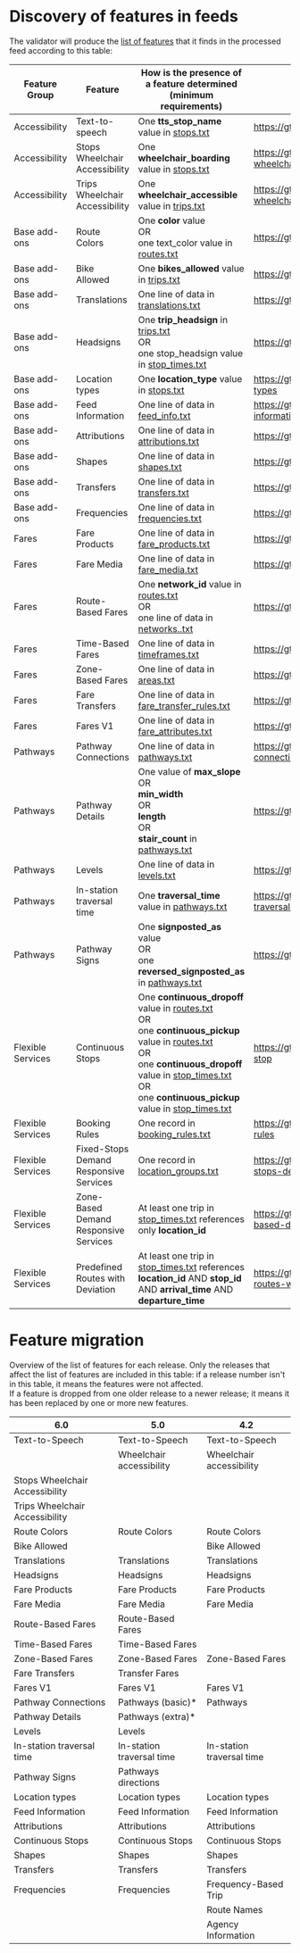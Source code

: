 # Discovery of features in feeds

The validator will produce the [list of features](https://gtfs.org/getting_started/features/overview/) that it finds in the processed feed according to this table:

| Feature Group              | Feature                   | How is the presence of a feature determined (minimum requirements)  |   Documentation Link                                                                                                                                                                                                                                                                                                                                                                            |
|--------------------------|---------------------------|---------------------------------------------------------------------------------------------------------------------------------------------------------------------------------------------------------------------------------------------------------------------------------------------------------------------------------------------------------------------------------------------------------------------------------------------------|---|
| Accessibility             | Text-to-speech            | One **tts_stop_name** value in [stops.txt](https://gtfs.org/schedule/reference/#stopstxt)  |   https://gtfs.org/getting_started/features/accessibility/#text-to-speech |
| Accessibility             | Stops Wheelchair Accessibility   | One **wheelchair_boarding** value in [stops.txt](https://gtfs.org/documentation/schedule/reference/#stopstxt) |  https://gtfs.org/getting_started/features/accessibility/#stops-wheelchair-accessibility |
| Accessibility             | Trips Wheelchair Accessibility   | One **wheelchair_accessible** value in [trips.txt](https://gtfs.org/documentation/schedule/reference/#tripstxt) |   https://gtfs.org/getting_started/features/accessibility/#trips-wheelchair-accessibility |
| Base add-ons            | Route Colors              | One **color** value <br>OR<br>one text_color value in [routes.txt](https://gtfs.org/schedule/reference/#routestxt)    |    https://gtfs.org/getting_started/features/base_add-ons/#route-colors |
| Base add-ons            | Bike Allowed              | One **bikes_allowed** value in [trips.txt](https://gtfs.org/schedule/reference/#tripstxt)  |  https://gtfs.org/getting_started/features/base_add-ons/#bike-allowed|
| Base add-ons           | Translations              | One line of data in [translations.txt](https://gtfs.org/schedule/reference/#translationstxt)  |  https://gtfs.org/getting_started/features/base_add-ons/#translations |
| Base add-ons             | Headsigns                 | One **trip_headsign** in [trips.txt](https://gtfs.org/schedule/reference/#tripstxt)<br>OR<br>one stop_headsign value in [stop_times.txt](https://gtfs.org/schedule/reference/#stop_timestxt)  | https://gtfs.org/getting_started/features/base_add-ons/#headsigns      |       
| Base add-ons                | Location types            | One **location_type** value in [stops.txt](https://gtfs.org/schedule/reference/#stopstxt)    | https://gtfs.org/getting_started/features/base_add-ons/#location-types |
| Base add-ons                | Feed Information          | One line of data in [feed_info.txt](https://gtfs.org/schedule/reference/#feed_infotxt)  |  https://gtfs.org/getting_started/features/base_add-ons/#feed-information |
| Base add-ons                | Attributions              | One line of data in [attributions.txt](https://gtfs.org/schedule/reference/#attributionstxt) |   https://gtfs.org/getting_started/features/base_add-ons/#attributions|
| Base add-ons                  | Shapes                    | One line of data in [shapes.txt](https://gtfs.org/schedule/reference/#shapestxt)      |   https://gtfs.org/getting_started/features/base_add-ons/#shapes |   
| Base add-ons               | Transfers                 | One line of data in [transfers.txt](https://gtfs.org/schedule/reference/#transferstxt)     | https://gtfs.org/getting_started/features/base_add-ons/#transfers  |
| Base add-ons | Frequencies | One line of data in [frequencies.txt](https://gtfs.org/schedule/reference/#frequenciestxt)    | https://gtfs.org/getting_started/features/base_add-ons/#frequencies  |
| Fares                    | Fare Products             | One line of data in [fare_products.txt](https://gtfs.org/schedule/reference/#fare_productstxt)  | https://gtfs.org/getting_started/features/fares/#fare-products |                                                                                                                      
| Fares                    | Fare Media                | One line of data in [fare_media.txt](https://gtfs.org/schedule/reference/#fare_mediatxt) |  https://gtfs.org/getting_started/features/fares/#fare-media |
| Fares                    | Route-Based Fares         | One **network_id** value in [routes.txt](https://gtfs.org/schedule/reference/#routestxt)<br/>OR<br/>one line of data in [networks..txt](https://gtfs.org/schedule/reference/#networkstxt)   |    https://gtfs.org/getting_started/features/fares/#route-based-fares   |
| Fares                    | Time-Based Fares          | One line of data in [timeframes.txt](https://gtfs.org/schedule/reference/#timeframestxt)   | https://gtfs.org/getting_started/features/fares/#time-based-fares  |
| Fares                    | Zone-Based Fares          | One line of data in [areas.txt](https://gtfs.org/schedule/reference/#areastxt)   |     https://gtfs.org/getting_started/features/fares/#zone-based-fares |
| Fares                    | Fare Transfers           | One line of data in [fare_transfer_rules.txt](https://gtfs.org/schedule/reference/#fare_transfer_rulestxt)    |    https://gtfs.org/getting_started/features/fares/#fare-transfers |
| Fares                    | Fares V1                  | One line of data in [fare_attributes.txt](https://gtfs.org/schedule/reference/#fare_attributestxt)   |   https://gtfs.org/getting_started/features/fares/#fares-v1 |
| Pathways                 | Pathway Connections         | One line of data in [pathways.txt](https://gtfs.org/schedule/reference/#pathwaystxt)     |  https://gtfs.org/getting_started/features/pathways/#pathway-connections |
| Pathways                 | Pathway Details         | One value of **max_slope**<br/>OR<br/>**min_width** <br/>OR<br/>**length** <br/>OR<br/>**stair_count** in [pathways.txt](https://gtfs.org/schedule/reference/#pathwaystxt) | https://gtfs.org/getting_started/features/pathways/#pathway-details |
| Pathways                 | Levels                    | One line of data in [levels.txt](https://gtfs.org/schedule/reference/#levelstxt)     |   https://gtfs.org/getting_started/features/pathways/#levels  |
| Pathways                 | In-station traversal time | One **traversal_time** value in [pathways.txt](https://gtfs.org/schedule/reference/#pathwaystxt)   |   https://gtfs.org/getting_started/features/pathways/#in-station-traversal-time                                                                                                                                                                                                                                                                                                                                            |
| Pathways                 | Pathway Signs       | One **signposted_as** value<br/>OR<br/>one **reversed_signposted_as** in [pathways.txt](https://gtfs.org/schedule/reference/#pathwaystxt) |       https://gtfs.org/getting_started/features/pathways/#pathway-signs     |                                                                                                                                                                                                                                                                                                                                                                                                                                                                                                                                                                                     
| Flexible Services        | Continuous Stops          | One **continuous_dropoff** value in [routes.txt](https://gtfs.org/schedule/reference/#routestxt)<br/>OR<br/>one **continuous_pickup** value in [routes.txt](https://gtfs.org/schedule/reference/#routestxt)<br/>OR<br/>one **continuous_dropoff** value in [stop_times.txt](https://gtfs.org/schedule/reference/#stop_timestxt)<br/>OR<br/>one **continuous_pickup** value in [stop_times.txt](https://gtfs.org/schedule/reference/#stop_timestxt) |https://gtfs.org/getting_started/features/flexible_services/#continuous-stop |
| Flexible Services        | Booking Rules          | One record in [booking_rules.txt](https://gtfs.org/documentation/schedule/reference/#booking_rulestxt) |https://gtfs.org/getting_started/features/flexible_services/#booking-rules|
| Flexible Services        | Fixed-Stops Demand Responsive Services         | One record in [location_groups.txt](https://gtfs.org/documentation/schedule/reference/#location_groupstxt) |https://gtfs.org/getting_started/features/flexible_services/#fixed-stops-demand-responsive-services|
| Flexible Services        | Zone-Based Demand Responsive Services         | At least one trip in [stop_times.txt](https://gtfs.org/documentation/schedule/reference/#stop_timestxt) references only **location_id**|https://gtfs.org/getting_started/features/flexible_services/#zone-based-demand-responsive-services|
| Flexible Services        | Predefined Routes with Deviation        | At least one trip in [stop_times.txt](https://gtfs.org/documentation/schedule/reference/#stop_timestxt) references **location_id** AND **stop_id** AND **arrival_time** AND **departure_time**|https://gtfs.org/getting_started/features/flexible_services/#predefined-routes-with-deviation|

# Feature migration

Overview of the list of features for each release. Only the releases that affect the list of features are included in this table: if a release number isn't in this table, it means the features were not affected.  
If a feature is dropped from one older release to a newer release; it means it has been replaced by one or more new features.


| 6.0 | 5.0 | 4.2 | 
|-----|-----|-----|
|Text-to-Speech|Text-to-Speech|Text-to-Speech|
||Wheelchair accessibility|Wheelchair accessibility|
|Stops Wheelchair Accessibility||
|Trips Wheelchair Accessibility||
|Route Colors|Route Colors|Route Colors|
|Bike Allowed||Bike Allowed|Bike Allowed|
|Translations|Translations|Translations|
|Headsigns|Headsigns|Headsigns|
|Fare Products|Fare Products|Fare Products|
|Fare Media|Fare Media|Fare Media|
|Route-Based Fares|Route-Based Fares||
|Time-Based Fares|Time-Based Fares||
|Zone-Based Fares|Zone-Based Fares|Zone-Based Fares|
|Fare Transfers|Transfer Fares||
|Fares V1|Fares V1|Fares V1|
|Pathway Connections|Pathways (basic)* |Pathways|
|Pathway Details|Pathways (extra)* ||
|Levels|Levels||
|In-station traversal time|In-station traversal time|In-station traversal time|
|Pathway Signs|Pathways directions||
|Location types|Location types|Location types|
|Feed Information|Feed Information|Feed Information|
|Attributions|Attributions|Attributions|
|Continuous Stops|Continuous Stops|Continuous Stops|
|Shapes|Shapes|Shapes|
|Transfers|Transfers|Transfers|
|Frequencies|Frequencies|Frequency-Based Trip|
|||Route Names|
|||Agency Information|

